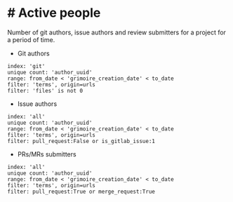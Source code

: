 # \# Active people

Number of git authors, issue authors and review submitters for a project for a period of time.

* Git authors
```
index: 'git'
unique count: 'author_uuid'
range: from_date < 'grimoire_creation_date' < to_date
filter: 'terms', origin=urls
filter: 'files' is not 0
```

* Issue authors
```
index: 'all'
unique count: 'author_uuid'
range: from_date < 'grimoire_creation_date' < to_date
filter: 'terms', origin=urls
filter: pull_request:False or is_gitlab_issue:1
```

* PRs/MRs submitters
```
index: 'all'
unique count: 'author_uuid'
range: from_date < 'grimoire_creation_date' < to_date
filter: 'terms', origin=urls
filter: pull_request:True or merge_request:True
```
